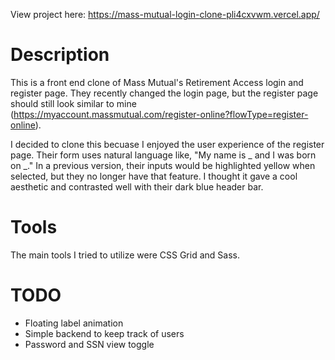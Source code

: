 View project here: https://mass-mutual-login-clone-pli4cxvwm.vercel.app/

# Description
This is a front end clone of Mass Mutual's Retirement Access login and register page. They recently changed the login page, but the register page should still look similar to mine (https://myaccount.massmutual.com/register-online?flowType=register-online). 

I decided to clone this becuase I enjoyed the user experience of the register page. Their form uses natural language like, "My name is _ and I was born on _." In a previous version, their inputs would be highlighted yellow when selected, but they no longer have that feature. I thought it gave a cool aesthetic and contrasted well with their dark blue header bar. 

# Tools
The main tools I tried to utilize were CSS Grid and Sass. 

# TODO
- Floating label animation 
- Simple backend to keep track of users 
- Password and SSN view toggle